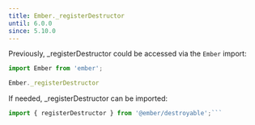 ```yaml
---
title: Ember._registerDestructor
until: 6.0.0
since: 5.10.0
---
```



Previously, _registerDestructor could be accessed via the `Ember` import:
```js
import Ember from 'ember';

Ember._registerDestructor
```

 If needed, _registerDestructor can be imported:
```js
import { registerDestructor } from '@ember/destroyable';```

